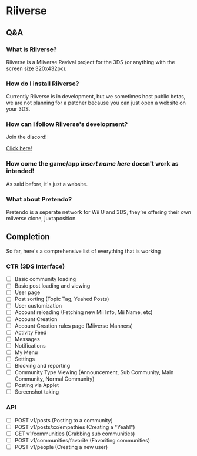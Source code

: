 # Riiverse

## Q&A

### What is Riiverse?
Riiverse is a Miiverse Revival project for the 3DS (or anything with the screen size 320x432px).

### How do I install Riiverse?
Currently Riiverse is in development, but we sometimes host public betas, we are not planning for a patcher because you can just open a website on your 3DS.

### How can I follow Riiverse's development?
Join the discord!

[Click here!](https://discord.gg/wwXjC6u4nM)

### How come the game/app *insert name here* doesn't work as intended!
As said before, it's just a website.

### What about Pretendo?
Pretendo is a seperate network for Wii U and 3DS, they're offering their own miiverse clone, juxtaposition.

## Completion

So far, here's a comprehensive list of everything that is working

### CTR (3DS Interface)
- [ ] Basic community loading
- [ ] Basic post loading and viewing
- [ ] User page
- [ ] Post sorting (Topic Tag, Yeahed Posts)
- [ ] User customization
- [ ] Account reloading (Fetching new Mii Info, Mii Name, etc)
- [ ] Account Creation
- [ ] Account Creation rules page (Miiverse Manners)
- [ ] Activity Feed
- [ ] Messages
- [ ] Notifications
- [ ] My Menu
- [ ] Settings
- [ ] Blocking and reporting
- [ ] Community Type Viewing (Announcement, Sub Community, Main Community, Normal Community)
- [ ] Posting via Applet
- [ ] Screenshot taking

### API
- [ ] POST v1/posts (Posting to a community)
- [ ] POST v1/posts/xx/empathies (Creating a "Yeah!")
- [ ] GET v1/communities (Grabbing sub communities)
- [ ] POST v1/communities/favorite (Favoriting communities)
- [ ] POST v1/people (Creating a new user)
